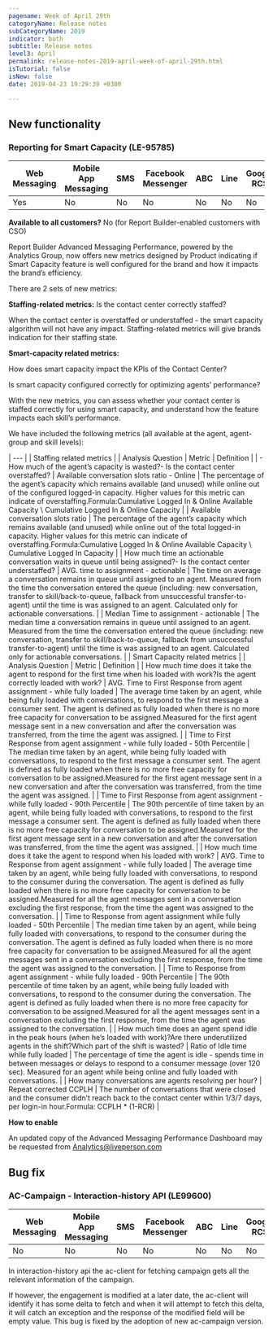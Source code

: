```yaml
---
pagename: Week of April 29th
categoryName: Release notes
subCategoryName: 2019
indicator: both
subtitle: Release notes
level3: April
permalink: release-notes-2019-april-week-of-april-29th.html
isTutorial: false
isNew: false
date: 2019-04-23 19:29:39 +0300

---
```

## New functionality

### Reporting for Smart Capacity (LE-95785)

<table class="releasenotes">

<thead>

<tr class="categoryrow">

<th>Web Messaging</th>

<th>Mobile App Messaging</th>

<th>SMS</th>

<th>Facebook Messenger</th>

<th>ABC</th>

<th>Line</th>

<th>Google RCS</th>

<th>Google My Business</th>

<th>WhatsApp Business</th>

<th>CM</th>

<th>Chat</th>

</tr>

</thead>

<tbody>

<tr>

<td>Yes</td>

<td>No</td>

<td>No</td>

<td>No</td>

<td>No</td>

<td>No</td>

<td>No</td>

<td>No</td>

<td>No</td>

<td>No</td>

<td>Yes</td>

</tr>

</tbody>

</table>

**Available to all customers?** No (for Report Builder-enabled customers with CSO)

Report Builder Advanced Messaging Performance, powered by the Analytics Group, now offers new metrics designed by Product indicating if Smart Capacity feature is well configured for the brand and how it impacts the brand’s efficiency.

There are 2 sets of new metrics:

**Staffing-related metrics:** Is the contact center correctly staffed?

When the contact center is overstaffed or understaffed - the smart capacity algorithm will not have any impact. Staffing-related metrics will give brands indication for their staffing state.

**Smart-capacity related metrics:**

How does smart capacity impact the KPIs of the Contact Center?

Is smart capacity configured correctly for optimizing agents’ performance?

With the new metrics, you can assess whether your contact center is staffed correctly for using smart capacity, and understand how the feature impacts each skill’s performance.

We have included the following metrics (all available at the agent, agent-group and skill levels):

| --- |
| Staffing related metrics |
| Analysis Question | Metric | Definition |
| - How much of the agent’s capacity is wasted?- Is the contact center overstaffed? | Available conversation slots ratio - Online | The percentage of the agent’s capacity which remains available (and unused) while online out of the configured logged-in capacity. Higher values for this metric can indicate of overstaffing.Formula:Cumulative Logged In & Online Available Capacity \\ Cumulative Logged In & Online Capacity |
| Available conversation slots ratio | The percentage of the agent’s capacity which remains available (and unused) while online out of the total logged-in capacity. Higher values for this metric can indicate of overstaffing.Formula:Cumulative Logged In & Online Available Capacity \\ Cumulative Logged In Capacity |
| How much time an actionable conversation waits in queue until being assigned?- Is the contact center understaffed? | AVG. time to assignment - actionable | The time on average a conversation remains in queue until assigned to an agent. Measured from the time the conversation entered the queue (including: new conversation, transfer to skill/back-to-queue, fallback from unsuccessful transfer-to-agent) until the time is was assigned to an agent. Calculated only for actionable conversations. |
| Median Time to assignment - actionable | The median time a conversation remains in queue until assigned to an agent. Measured from the time the conversation entered the queue (including: new conversation, transfer to skill/back-to-queue, fallback from unsuccessful transfer-to-agent) until the time is was assigned to an agent. Calculated only for actionable conversations. |
| Smart Capacity related metrics |
| Analysis Question | Metric | Definition |
| How much time does it take the agent to respond for the first time when his loaded with work?Is the agent correctly loaded with work? | AVG. Time to First Response from agent assignment - while fully loaded | The average time taken by an agent, while being fully loaded with conversations, to respond to the first message a consumer sent. The agent is defined as fully loaded when there is no more free capacity for conversation to be assigned.Measured for the first agent message sent in a new conversation and after the conversation was transferred, from the time the agent was assigned. |
| Time to First Response from agent assignment - while fully loaded - 50th Percentile | The median time taken by an agent, while being fully loaded with conversations, to respond to the first message a consumer sent. The agent is defined as fully loaded when there is no more free capacity for conversation to be assigned.Measured for the first agent message sent in a new conversation and after the conversation was transferred, from the time the agent was assigned. |
| Time to First Response from agent assignment - while fully loaded - 90th Percentile | The 90th percentile of time taken by an agent, while being fully loaded with conversations, to respond to the first message a consumer sent. The agent is defined as fully loaded when there is no more free capacity for conversation to be assigned.Measured for the first agent message sent in a new conversation and after the conversation was transferred, from the time the agent was assigned. |
| How much time does it take the agent to respond when his loaded with work? | AVG. Time to Response from agent assignment - while fully loaded | The average time taken by an agent, while being fully loaded with conversations, to respond to the consumer during the conversation. The agent is defined as fully loaded when there is no more free capacity for conversation to be assigned.Measured for all the agent messages sent in a conversation excluding the first response, from the time the agent was assigned to the conversation. |
| Time to Response from agent assignment while fully loaded - 50th Percentile | The median time taken by an agent, while being fully loaded with conversations, to respond to the consumer during the conversation. The agent is defined as fully loaded when there is no more free capacity for conversation to be assigned.Measured for all the agent messages sent in a conversation excluding the first response, from the time the agent was assigned to the conversation. |
| Time to Response from agent assignment - while fully loaded - 90th Percentile | The 90th percentile of time taken by an agent, while being fully loaded with conversations, to respond to the consumer during the conversation. The agent is defined as fully loaded when there is no more free capacity for conversation to be assigned.Measured for all the agent messages sent in a conversation excluding the first response, from the time the agent was assigned to the conversation. |
| How much time does an agent spend idle in the peak hours (when he’s loaded with work)?Are there underutilized agents in the shift?Which part of the shift is wasted? | Ratio of Idle time while fully loaded | The percentage of time the agent is idle - spends time in between messages or delays to respond to a consumer message (over 120 sec). Measured for an agent while being online and fully loaded with conversations. |
| How many conversations are agents resolving per hour? | Repeat corrected CCPLH | The number of conversations that were closed and the consumer didn’t reach back to the contact center within 1/3/7 days, per login-in hour.Formula: CCPLH * (1-RCR) |

**How to enable**

An updated copy of the Advanced Messaging Performance Dashboard may be requested from [Analytics@liveperson.com](mailto:Analytics@liveperson.com)

## Bug fix

### AC-Campaign - Interaction-history API (LE99600)

<table class="releasenotes">

<thead>

<tr class="categoryrow">

<th>Web Messaging</th>

<th>Mobile App Messaging</th>

<th>SMS</th>

<th>Facebook Messenger</th>

<th>ABC</th>

<th>Line</th>

<th>Google RCS</th>

<th>Google My Business</th>

<th>WhatsApp Business</th>

<th>CM</th>

<th>Chat</th>

</tr>

</thead>

<tbody>

<tr>

<td>No</td>

<td>No</td>

<td>No</td>

<td>No</td>

<td>No</td>

<td>No</td>

<td>No</td>

<td>No</td>

<td>No</td>

<td>No</td>

<td>Yes</td>

</tr>

</tbody>

</table>

In interaction-history api the ac-client for fetching campaign gets all the relevant information of the campaign.

If however, the engagement is modified at a later date, the ac-client will identify it has some delta to fetch and when it will attempt to fetch this delta, it will catch an exception and the response of the modified field will be empty value. This bug is fixed by the adoption of new ac-campaign version.